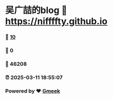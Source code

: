 # 吴广喆的blog :link: https://niffffty.github.io 
### :page_facing_up: [10](https://niffffty.github.io/tag.html) 
### :speech_balloon: 0 
### :hibiscus: 46208 
### :alarm_clock: 2025-03-11 18:55:07 
### Powered by :heart: [Gmeek](https://github.com/Meekdai/Gmeek)
